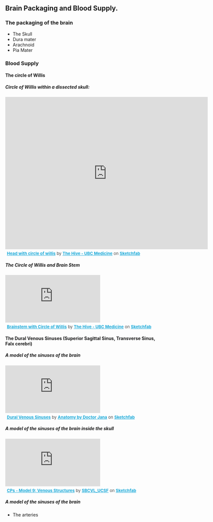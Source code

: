 
## Brain Packaging and Blood Supply.

### The packaging of the brain
  - The Skull 
  - Dura mater
  - Arachnoid
  - Pia Mater

### Blood Supply

#### The circle of Willis

##### Circle of Willis within a dissected skull:
<div class="sketchfab-embed-wrapper">
    <iframe title="Head with circle of willis" width="640" height="480" frameborder="0" allowfullscreen mozallowfullscreen="true" webkitallowfullscreen="true" allow="fullscreen; autoplay; vr" xr-spatial-tracking execution-while-out-of-viewport execution-while-not-rendered web-share src="https://sketchfab.com/models/23e42faad8594cfca2d4e457ab754d16/embed?ui_watermark_link=0&ui_watermark=0">
    </iframe>
   <p style="font-size: 13px; font-weight: normal; margin: 5px; color: #4A4A4A;">
        <a href="https://sketchfab.com/3d-models/head-with-circle-of-willis-23e42faad8594cfca2d4e457ab754d16?utm_medium=embed&utm_campaign=share-popup&utm_content=23e42faad8594cfca2d4e457ab754d16" target="_blank" style="font-weight: bold; color: #1CAAD9;">Head with circle of willis</a>
        by <a href="https://sketchfab.com/ubcmedvid?utm_medium=embed&utm_campaign=share-popup&utm_content=23e42faad8594cfca2d4e457ab754d16" target="_blank" style="font-weight: bold; color: #1CAAD9;">The Hive - UBC Medicine</a>
        on <a href="https://sketchfab.com?utm_medium=embed&utm_campaign=share-popup&utm_content=23e42faad8594cfca2d4e457ab754d16" target="_blank" style="font-weight: bold; color: #1CAAD9;">Sketchfab</a>
    </p>
</div>

##### The Circle of Willis and Brain Stem

<div class="sketchfab-embed-wrapper">
    <iframe title="Brainstem with Circle of Willis" frameborder="0" allowfullscreen mozallowfullscreen="true" webkitallowfullscreen="true" allow="fullscreen; autoplay; vr" xr-spatial-tracking execution-while-out-of-viewport execution-while-not-rendered web-share src="https://sketchfab.com/models/6ae262548bfd459cbfd1ec1e137a1bd6/embed">
    </iframe>
   <p style="font-size: 13px; font-weight: normal; margin: 5px; color: #4A4A4A;">
        <a href="https://sketchfab.com/3d-models/brainstem-with-circle-of-willis-6ae262548bfd459cbfd1ec1e137a1bd6?utm_medium=embed&utm_campaign=share-popup&utm_content=6ae262548bfd459cbfd1ec1e137a1bd6" target="_blank" style="font-weight: bold; color: #1CAAD9;">Brainstem with Circle of Willis</a>
        by <a href="https://sketchfab.com/ubcmedvid?utm_medium=embed&utm_campaign=share-popup&utm_content=6ae262548bfd459cbfd1ec1e137a1bd6" target="_blank" style="font-weight: bold; color: #1CAAD9;">The Hive - UBC Medicine</a>
        on <a href="https://sketchfab.com?utm_medium=embed&utm_campaign=share-popup&utm_content=6ae262548bfd459cbfd1ec1e137a1bd6" target="_blank" style="font-weight: bold; color: #1CAAD9;">Sketchfab</a>
    </p>
</div>


#### The Dural Venous Sinuses (Superior Sagittal Sinus, Transverse Sinus, Falx cerebri)

##### A model of the sinuses of the brain
<div class="sketchfab-embed-wrapper">
    <iframe title="Dural Venous Sinuses" frameborder="0" allowfullscreen mozallowfullscreen="true" webkitallowfullscreen="true" allow="fullscreen; autoplay; vr" xr-spatial-tracking execution-while-out-of-viewport execution-while-not-rendered web-share src="https://sketchfab.com/models/0783c7be690b458ebcad7aaa7a8d765f/embed">
    </iframe>
   <p style="font-size: 13px; font-weight: normal; margin: 5px; color: #4A4A4A;">
        <a href="https://sketchfab.com/3d-models/dural-venous-sinuses-0783c7be690b458ebcad7aaa7a8d765f?utm_medium=embed&utm_campaign=share-popup&utm_content=0783c7be690b458ebcad7aaa7a8d765f" target="_blank" style="font-weight: bold; color: #1CAAD9;">Dural Venous Sinuses</a>
        by <a href="https://sketchfab.com/docjana?utm_medium=embed&utm_campaign=share-popup&utm_content=0783c7be690b458ebcad7aaa7a8d765f" target="_blank" style="font-weight: bold; color: #1CAAD9;">Anatomy by Doctor Jana</a>
        on <a href="https://sketchfab.com?utm_medium=embed&utm_campaign=share-popup&utm_content=0783c7be690b458ebcad7aaa7a8d765f" target="_blank" style="font-weight: bold; color: #1CAAD9;">Sketchfab</a>
    </p>
</div>

##### A model of the sinuses of the brain inside the skull
<div class="sketchfab-embed-wrapper">
    <iframe title="CPs - Model 9: Venous Structures" frameborder="0" allowfullscreen mozallowfullscreen="true" webkitallowfullscreen="true" allow="fullscreen; autoplay; vr" xr-spatial-tracking execution-while-out-of-viewport execution-while-not-rendered web-share src="https://sketchfab.com/models/60b7f2545b6b44ed9b8567bbc9e04c32/embed">
    </iframe>
   <p style="font-size: 13px; font-weight: normal; margin: 5px; color: #4A4A4A;">
        <a href="https://sketchfab.com/3d-models/cps-model-9-venous-structures-60b7f2545b6b44ed9b8567bbc9e04c32?utm_medium=embed&utm_campaign=share-popup&utm_content=60b7f2545b6b44ed9b8567bbc9e04c32" target="_blank" style="font-weight: bold; color: #1CAAD9;">CPs - Model 9: Venous Structures</a>
        by <a href="https://sketchfab.com/SBCVL_UCSF?utm_medium=embed&utm_campaign=share-popup&utm_content=60b7f2545b6b44ed9b8567bbc9e04c32" target="_blank" style="font-weight: bold; color: #1CAAD9;">SBCVL_UCSF</a>
        on <a href="https://sketchfab.com?utm_medium=embed&utm_campaign=share-popup&utm_content=60b7f2545b6b44ed9b8567bbc9e04c32" target="_blank" style="font-weight: bold; color: #1CAAD9;">Sketchfab</a>
    </p>
</div>

##### A model of the sinuses of the brain

  - The arteries
